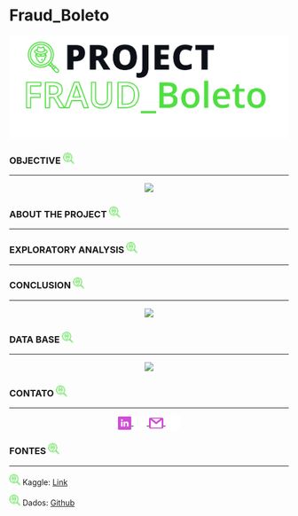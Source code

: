 # Fraud_Boleto

<p align= "center">
<img src="https://github.com/JuniorTorresMTJ/FraudBoleto/blob/main/img/BANNER.png" min-width="300px" max-width="200px" width="750px" > 
</p>
<p align= "center">

</p>




### **OBJECTIVE** <img width="20px" src="https://github.com/JuniorTorresMTJ/FraudBoleto/blob/main/img/fraud.png" /> 
***


<p align= "center">
<img src="https://media3.giphy.com/media/HWhlNhHNN7zGwMfGV4/giphy.gif" min-width="300px" max-width="200px" width="200px" >

</p>


 ### **ABOUT THE PROJECT** <img width="20px" src="https://github.com/JuniorTorresMTJ/FraudBoleto/blob/main/img/fraud.png" />  
***


### **EXPLORATORY ANALYSIS** <img width="20px" src="https://github.com/JuniorTorresMTJ/FraudBoleto/blob/main/img/fraud.png"/> 
***
  

### **CONCLUSION** <img width="20px" src="https://github.com/JuniorTorresMTJ/FraudBoleto/blob/main/img/fraud.png" /> 
***

<p align= "center">
<img src="https://media4.giphy.com/media/UBLKkWJ0yUpKytanTb/giphy.gif" min-width="300px" max-width="200px" width="200px" >
</p>


### **DATA BASE** <img width="20px" src="https://github.com/JuniorTorresMTJ/FraudBoleto/blob/main/img/fraud.png" />
***

 <p align= "center">
<img src="https://media2.giphy.com/media/ihGp1Y4YNLNOgHnG8c/giphy.gif" min-width="300px" max-width="200px" width="200px" >
</p>
 

### **CONTATO** <img width="20px" src="https://github.com/JuniorTorresMTJ/FraudBoleto/blob/main/img/fraud.png" /> 
***


 <p align="center">
<a  href="https://www.linkedin.com/in/marivaldotorres/">
    <img align="center"alt="Junior Torres | Linkedin" target="_blank" width="24px" src="https://github.com/JuniorTorresMTJ/TowerBank/blob/main/img/linkedin.png" />
  </a>

  <a href="https://www.instagram.com/juniortorres.py/">
    <img align="center" alt="Junior Torres | Instagram" target="_blank" width="24px" src="https://github.com/JuniorTorresMTJ/Projeto_DeuPositivo/blob/main/image/instagram.png" />
  </a>
  <a href="mailto:juniortorres.mtj@gmail.com">
    <img align="center" alt="Junior Torres | Gmail" target="_blank" width="26px" src="https://github.com/JuniorTorresMTJ/TowerBank/blob/main/img/gmail.png" />
  </a>
  <a href="https://github.com/JuniorTorresMTJ">
    <img align="center" alt="Junior Torres | Github" target="_blank" width="26px" src="https://github.com/JuniorTorresMTJ/Projeto_DeuPositivo/blob/main/image/github.svg" />
  </a>
 </p>


### **FONTES** <img width="20px" src="https://github.com/JuniorTorresMTJ/FraudBoleto/blob/main/img/fraud.png" /> 
***

 <img width="20px" src="https://github.com/JuniorTorresMTJ/FraudBoleto/blob/main/img/fraud.png" /> Kaggle: [Link](https://www.kaggle.com)

<img width="20px" src="https://github.com/JuniorTorresMTJ/FraudBoleto/blob/main/img/fraud.png" /> Dados: [Github](https://github.com/JuniorTorresMTJ/TowerBank/tree/main/dados)
